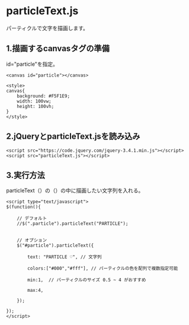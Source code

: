 # particleText.js
パーティクルで文字を描画します。

## 1.描画するcanvasタグの準備
id="particle"を指定。

    <canvas id="particle"></canvas>
    
    <style>
    canvas{
        background: #F5F1E9;
        width: 100vw;
        height: 100vh;
    }
    </style>
    
## 2.jQueryとparticleText.jsを読み込み

    <script src="https://code.jquery.com/jquery-3.4.1.min.js"></script>
    <script src="particleText.js"></script>
    
## 3.実行方法
particleText（）の（）の中に描画したい文字列を入れる。

    <script type="text/javascript">
	$(function(){

		// デフォルト
		//$(".particle").particleText("PARTICLE");


		// オプション
		$("#particle").particleText({

		    text: "PARTICLE ♡", // 文字列

		    colors:["#000","#fff"], // パーティクルの色を配列で複数指定可能

		    min:1,  // パーティクルのサイズ 0.5 ~ 4 がおすすめ

		    max:4,

		});

	});
    </script>
